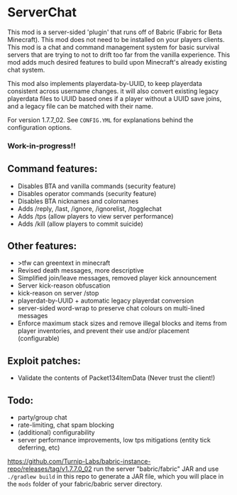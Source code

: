 # ServerChat

This mod is a server-sided 'plugin' that runs off of Babric (Fabric for Beta Minecraft). This mod does not need to be installed on your players clients. This mod is a chat and command management system for basic survival servers that are trying to not to drift too far from the vanilla experience. This mod adds much desired features to build upon Minecraft's already existing chat system.

This mod also implements playerdata-by-UUID, to keep playerdata consistent across username changes. it will also convert existing legacy playerdata files to UUID based ones if a player without a UUID save joins, and a legacy file can be matched with their name.

For version 1.7.7_02. See `CONFIG.YML` for explanations behind the configuration options.

### Work-in-progress!!

## Command features:
- Disables BTA and vanilla commands (security feature)
- Disables operator commands (security feature)
- Disables BTA nicknames and colornames
- Adds /reply, /last, /ignore, /ignorelist, /togglechat
- Adds /tps (allow players to view server performance)
- Adds /kill (allow players to commit suicide)

## Other features:
- \>tfw can greentext in minecraft
- Revised death messages, more descriptive
- Simplified join/leave messages, removed player kick announcement
- Server kick-reason obfuscation
- kick-reason on server /stop
- playerdat-by-UUID + automatic legacy playerdat conversion
- server-sided word-wrap to preserve chat colours on multi-lined messages
- Enforce maximum stack sizes and remove illegal blocks and items from player inventories, and prevent their use and/or placement (configurable)

## Exploit patches:
- Validate the contents of Packet134ItemData (Never trust the client!)


## Todo:
- party/group chat
- rate-limiting, chat spam blocking
- (additional) configurability
- server performance improvements, low tps mitigations (entity tick deferring, etc)

https://github.com/Turnip-Labs/babric-instance-repo/releases/tag/v1.7.7.0_02 run the server "babric/fabric" JAR and use `./gradlew build` in this repo to generate a JAR file, which you will place in the `mods` folder of your fabric/babric server directory.